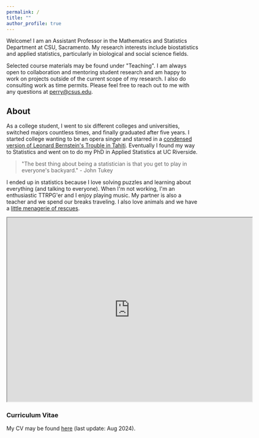 ```yaml
---
permalink: /
title: ""
author_profile: true
---
```


Welcome! I am an Assistant Professor in the Mathematics and Statistics Department at CSU, Sacramento. My research interests include biostatistics and applied statistics, particularly in biological and social science fields. 

Selected course materials may be found under "Teaching". I am always open to collaboration and mentoring student research and am happy to work on projects outside of the current scope of my research. I also do consulting work as time permits. Please feel free to reach out to me with any questions at perry@csus.edu. 

## About

As a college student, I went to six different colleges and universities, switched majors countless times, and finally graduated after five years. I started college wanting to be an opera singer and starred in a <a href="https://vimeo.com/32599888" target="_blank">condensed version of Leonard Bernstein's Trouble in Tahiti</a>. Eventually I found my way to Statistics and went on to do my PhD in Applied Statistics at UC Riverside. 

> "The best thing about being a statistician is that you get to play in everyone's backyard." - John Tukey

I ended up in statistics because I love solving puzzles and learning about everything (and talking to everyone). When I'm not working, I'm an enthusiastic TTRPG'er and I enjoy playing music. My partner is also a teacher and we spend our breaks traveling. I also love animals and we have a <a href="https://lgpperry.github.io/Meet-the-Rescues/">little menagerie of rescues</a>. 

<iframe src="https://www.google.com/maps/d/embed?mid=1YRZ24pWx3K3KYFq9kcG_b70r-9-GMVw&hl=en&ehbc=2E312F" width="640" height="480"></iframe> 

### Curriculum Vitae
My CV may be found <a href="https://lgpperry.github.io/PerryCV.pdf" target="_blank">here</a> (last update: Aug 2024).
